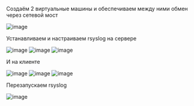 Создаём 2 виртуальные машины и обеспечиваем между ними обмен через сетевой мост

![image](https://github.com/artemkolonin/TOIB_PR/assets/56628455/b5934431-bf7f-409d-8e4a-3661b08158ef)

Устанавливаем и настраиваем rsyslog на сервере

![image](https://github.com/artemkolonin/TOIB_PR/assets/56628455/bf6ce186-b2c8-4ca4-9328-1ac749ed2045)
![image](https://github.com/artemkolonin/TOIB_PR/assets/56628455/73a5c631-354d-4fcf-9197-62e66e7a7c21)
![image](https://github.com/artemkolonin/TOIB_PR/assets/56628455/f53a1f29-919c-4ca7-919b-da90c4213473)

И на клиенте

![image](https://github.com/artemkolonin/TOIB_PR/assets/56628455/bfab658d-8ef2-4aa9-ba98-b1ca0e230786)
![image](https://github.com/artemkolonin/TOIB_PR/assets/56628455/662b721b-28a4-4859-a141-6fe5e5950bc5)
![image](https://github.com/artemkolonin/TOIB_PR/assets/56628455/ced18b33-4da0-4067-96cc-e557f86e6488)

Перезапускаем rsyslog

![image](https://github.com/artemkolonin/TOIB_PR/assets/56628455/f75027c8-3afe-4823-99bb-160c1783d090)
